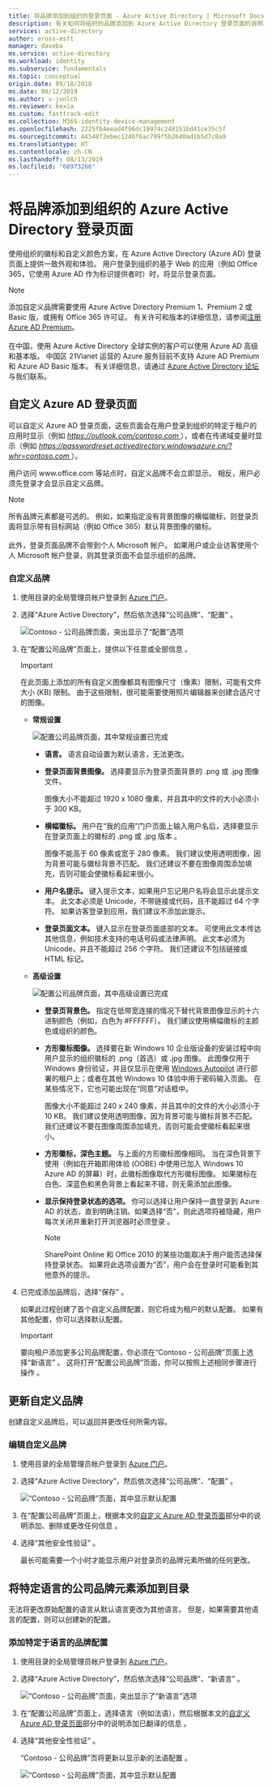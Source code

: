 ```yaml
---
title: 将品牌添加到组织的登录页面 - Azure Active Directory | Microsoft Docs
description: 有关如何将组织的品牌添加到 Azure Active Directory 登录页面的说明。
services: active-directory
author: eross-msft
manager: daveba
ms.service: active-directory
ms.workload: identity
ms.subservice: fundamentals
ms.topic: conceptual
origin.date: 09/18/2018
ms.date: 08/12/2019
ms.author: v-junlch
ms.reviewer: kexia
ms.custom: fasttrack-edit
ms.collection: M365-identity-device-management
ms.openlocfilehash: 2225fb4eead4f96dc19974c248151bd41ce35c5f
ms.sourcegitcommit: 44548f2ebec1246f6ac799f5b2640ad1b5d7c8a9
ms.translationtype: HT
ms.contentlocale: zh-CN
ms.lasthandoff: 08/13/2019
ms.locfileid: "68973266"
---
```

# <a name="add-branding-to-your-organizations-azure-active-directory-sign-in-page"></a>将品牌添加到组织的 Azure Active Directory 登录页面
使用组织的徽标和自定义颜色方案，在 Azure Active Directory (Azure AD) 登录页面上提供一致外观和体验。 用户登录到组织的基于 Web 的应用（例如 Office 365，它使用 Azure AD 作为标识提供者时）时，将显示登录页面。

>[!Note]
>添加自定义品牌需要使用 Azure Active Directory Premium 1、Premium 2 或 Basic 版，或拥有 Office 365 许可证。 有关许可和版本的详细信息，请参阅[注册 Azure AD Premium](active-directory-get-started-premium.md)。<br><br>在中国，使用 Azure Active Directory 全球实例的客户可以使用 Azure AD 高级和基本版。 中国区 21Vianet 运营的 Azure 服务目前不支持 Azure AD Premium 和 Azure AD Basic 版本。 有关详细信息，请通过 [Azure Active Directory 论坛](https://feedback.azure.com/forums/169401-azure-active-directory/)与我们联系。

## <a name="customize-your-azure-ad-sign-in-page"></a>自定义 Azure AD 登录页面
可以自定义 Azure AD 登录页面，这些页面会在用户登录到组织的特定于租户的应用时显示（例如 [ *https://outlook.com/contoso.com* ](https://outlook.com/contoso.com)），或者在传递域变量时显示（例如 [ *https://passwordreset.activedirectory.windowsazure.cn/?whr=contoso.com* ](https://passwordreset.activedirectory.windowsazure.cn/?whr=contoso.com)）。

用户访问 www\.office.com 等站点时，自定义品牌不会立即显示。 相反，用户必须先登录才会显示自定义品牌。

> [!NOTE]
> 所有品牌元素都是可选的。 例如，如果指定没有背景图像的横幅徽标，则登录页面将显示带有目标网站（例如 Office 365）默认背景图像的徽标。<br><br>此外，登录页面品牌不会带到个人 Microsoft 帐户。 如果用户或企业访客使用个人 Microsoft 帐户登录，则其登录页面不会显示组织的品牌。

### <a name="to-customize-your-branding"></a>自定义品牌
1. 使用目录的全局管理员帐户登录到 [Azure 门户](https://portal.azure.cn/)。

2. 选择“Azure Active Directory”，然后依次选择“公司品牌”、“配置”    。

    ![Contoso - 公司品牌页面，突出显示了“配置”选项](./media/customize-branding/company-branding-configure-button.png)

3. 在“配置公司品牌”页面上，提供以下任意或全部信息  。

    >[!Important]
    >在此页面上添加的所有自定义图像都具有图像尺寸（像素）限制，可能有文件大小 (KB) 限制。 由于这些限制，很可能需要使用照片编辑器来创建合适尺寸的图像。

    - **常规设置**

        ![配置公司品牌页面，其中常规设置已完成](./media/customize-branding/configure-company-branding-general-settings.png)

        - **语言。** 语言自动设置为默认语言，无法更改。
        
        - **登录页面背景图像。** 选择要显示为登录页面背景的 .png 或 .jpg 图像文件。 
        
            图像大小不能超过 1920 x 1080 像素，并且其中的文件的大小必须小于 300 KB。

        - **横幅徽标。** 用户在“我的应用”门户页面上输入用户名后，选择要显示在登录页面上的徽标的 .png 或 .jpg 版本  。
            
            图像不能高于 60 像素或宽于 280 像素。 我们建议使用透明图像，因为背景可能与徽标背景不匹配。 我们还建议不要在图像周围添加填充，否则可能会使徽标看起来很小。

        - **用户名提示。** 键入提示文本，如果用户忘记用户名将会显示此提示文本。 此文本必须是 Unicode，不带链接或代码，且不能超过 64 个字符。 如果访客登录到应用，我们建议不添加此提示。

        - **登录页面文本。** 键入显示在登录页面底部的文本。 可使用此文本传达其他信息，例如技术支持的电话号码或法律声明。 此文本必须为 Unicode，并且不能超过 256 个字符。 我们还建议不包括链接或 HTML 标记。

    - **高级设置**
            
        ![配置公司品牌页面，其中高级设置已完成](./media/customize-branding/configure-company-branding-advanced-settings.png)   

        - **登录页背景色。** 指定在低带宽连接的情况下替代背景图像显示的十六进制颜色（例如，白色为 #FFFFFF）。 我们建议使用横幅徽标的主颜色或组织的颜色。

        - **方形徽标图像。** 选择要在新 Windows 10 企业版设备的安装过程中向用户显示的组织徽标的 .png（首选）或 .jpg 图像。 此图像仅用于 Windows 身份验证，并且仅显示在使用 [Windows Autopilot]( https://docs.microsoft.com/windows/deployment/windows-autopilot/windows-10-autopilot) 进行部署的租户上；或者在其他 Windows 10 体验中用于密码输入页面。 在某些情况下，它也可能出现在“同意”对话框中。
        
            图像大小不能超过 240 x 240 像素，并且其中的文件的大小必须小于 10 KB。 我们建议使用透明图像，因为背景可能与徽标背景不匹配。 我们还建议不要在图像周围添加填充，否则可能会使徽标看起来很小。
    
        - **方形徽标，深色主题。** 与上面的方形徽标图像相同。 当在深色背景下使用（例如在开箱即用体验 (OOBE) 中使用已加入 Windows 10 Azure AD 的屏幕）时，此徽标图像取代方形徽标图像。  如果徽标在白色、深蓝色和黑色背景上看起来不错，则无需添加此图像。 
        
        - **显示保持登录状态的选项。** 你可以选择让用户保持一直登录到 Azure AD 的状态，直到明确注销。如果选择“否”，则此选项将被隐藏，用户每次关闭并重新打开浏览器时必须登录  。
        
            >[!Note]
            >SharePoint Online 和 Office 2010 的某些功能取决于用户能否选择保持登录状态。 如果将此选项设置为“否”，用户会在登录时可能看到其他意外的提示。 
   

3. 已完成添加品牌后，选择“保存”  。

    如果此过程创建了首个自定义品牌配置，则它将成为租户的默认配置。 如果有其他配置，你可以选择默认配置。
    
    >[!Important]
    >要向租户添加更多公司品牌配置，你必须在“Contoso - 公司品牌”页面上选择“新语言”   。 这将打开“配置公司品牌”页面，你可以按照上述相同步骤进行操作  。

## <a name="update-your-custom-branding"></a>更新自定义品牌
创建自定义品牌后，可以返回并更改任何所需内容。

### <a name="to-edit-your-custom-branding"></a>编辑自定义品牌
1. 使用目录的全局管理员帐户登录到 [Azure 门户](https://portal.azure.cn/)。

2. 选择“Azure Active Directory”，然后依次选择“公司品牌”、“配置”    。

    ![“Contoso - 公司品牌”页面，其中显示默认配置](./media/customize-branding/company-branding-default-config.png)

3. 在“配置公司品牌”页面上，根据本文的[自定义 Azure AD 登录页面](#customize-your-azure-ad-sign-in-page)部分中的说明添加、删除或更改任何信息  。

4. 选择“其他安全性验证”  。

   最长可能需要一个小时才能显示用户对登录页的品牌元素所做的任何更改。

## <a name="add-language-specific-company-branding-to-your-directory"></a>将特定语言的公司品牌元素添加到目录
无法将更改原始配置的语言从默认语言更改为其他语言。 但是，如果需要其他语言的配置，则可以创建新的配置。

### <a name="to-add-a-language-specific-branding-configuration"></a>添加特定于语言的品牌配置

1. 使用目录的全局管理员帐户登录到 [Azure 门户](https://portal.azure.cn/)。

2. 选择“Azure Active Directory”，然后依次选择“公司品牌”、“新语言”    。

    ![“Contoso - 公司品牌”页面，突出显示了“新语言”选项](./media/customize-branding/company-branding-new-language.png)

3. 在“配置公司品牌”页面上，选择语言（例如法语），然后根据本文的[自定义 Azure AD 登录页面](#customize-your-azure-ad-sign-in-page)部分中的说明添加已翻译的信息  。

4. 选择“其他安全性验证”  。

    “Contoso - 公司品牌”页将更新以显示新的法语配置  。

    ![“Contoso - 公司品牌”页面，其中显示默认配置](./media/customize-branding/company-branding-french-config.png)


 

